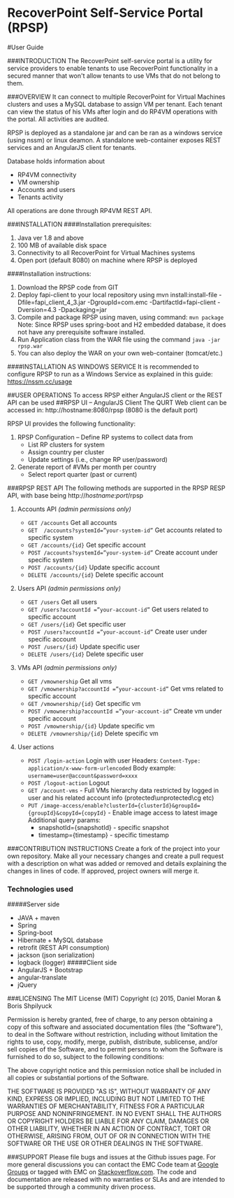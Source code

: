 
RecoverPoint Self-Service Portal (RPSP)
=======================================
#User Guide

###INTRODUCTION
The RecoverPoint self-service portal is a utility for service providers to enable tenants to use 
RecoverPoint functionality in a secured manner that won't allow tenants to use VMs that do not belong to them.

###OVERVIEW
It can connect to multiple RecoverPoint for Virtual Machines clusters and uses a MySQL database 
to assign VM per tenant. Each tenant can view the status of his VMs after login and do RP4VM operations
with the portal. All activities are audited. 

RPSP is deployed as a standalone jar and can be ran as a windows service (using nssm) or linux deamon. 
A standalone web-container exposes REST services and an AngularJS client for tenants.

Database holds information about
 * RP4VM connectivity 
 * VM ownership 
 * Accounts and users
 * Tenants activity

All operations are done through RP4VM REST API.

###INSTALLATION
####Installation prerequisites:
 1. Java ver 1.8 and above
 2. 100 MB of available disk space
 3. Connectivity to all RecoverPoint for Virtual Machines systems
 4. Open port (default 8080) on machine where RPSP is deployed
 
####Installation instructions:
 1. Download the RPSP code from GIT
 2. Deploy fapi-client to your local repository using
    mvn install:install-file -Dfile=fapi_client_4_3.jar -DgroupId=com.emc -DartifactId=fapi-client -Dversion=4.3 -Dpackaging=jar
 2. Compile and package RPSP using maven, using command:  `mvn package` 
    Note: Since RPSP uses spring-boot and H2 embedded database, it does not have any prerequisite software installed.
 3. Run Application class from the WAR file using the command `java -jar rpsp.war`
 4. You can also deploy the WAR on your own web-container (tomcat/etc.)

####INSTALLATION AS WINDOWS SERVICE
It is recommended to configure RPSP to run as a Windows Service as explained in this guide: https://nssm.cc/usage

##USER OPERATIONS
To access RPSP either AngularJS client or the REST API can be used
##RPSP UI – AngularJS Client
The QURT Web client can be accessed in: http://hostname:8080/rpsp (8080 is the default port) 

RPSP UI provides the following functionality:
 1. RPSP Configuration – Define RP systems to collect data from
	 - List RP clusters for system
	 - Assign country per cluster
	 - Update settings (i.e., change RP user/password)
 2. Generate report of #VMs per month per country
     - Select report quarter (past or current)
 
###RPSP REST API
The following methods are supported in the RPSP RESP API, with base being http://*hostname*:*port*/rpsp

1. Accounts API *(admin permissions only)*
	 - `GET /accounts`  Get all accounts
	 - `GET  /accounts?systemId=”your-system-id”` Get accounts related to specific system 
	 - `GET /accounts/{id}` Get specific account 
	 - `POST /accounts?systemId=”your-system-id”` Create account under specific system 
	 - `POST /accounts/{id}` Update specific account 
	 - `DELETE /accounts/{id}` Delete specific account 
	
2.  Users API *(admin permissions only)*
     - `GET /users` Get all users 
     - `GET /users?accountId =”your-account-id”` Get users related to specific account 
     - `GET /users/{id}` Get specific user 
     - `POST /users?accountId =”your-account-id”` Create user under specific account 
     - `POST /users/{id}` Update specific user 
     - `DELETE /users/{id}` Delete specific user 

3. VMs API *(admin permissions only)*
     - `GET /vmownership` Get all vms 
     - `GET /vmownership?accountId =”your-account-id”` Get vms related to specific account 
     - `GET /vmownership/{id}` Get specific vm 
     - `POST /vmownership?accountId =”your-account-id”` Create vm under specific account 
     - `POST /vmownership/{id}`  Update specific vm 
     - `DELETE /vmownership/{id}` Delete specific vm 

4. User actions
    - `POST /login-action` Login with user
        Headers: `Content-Type: application/x-www-form-urlencoded`
        Body example: `username=user@account&password=xxxx`
    - `POST /logout-action` Logout
    - `GET /account-vms` - Full VMs hierarchy data restricted by logged in user and his related account info  (protected\unprotected\cg etc)
    - `PUT /image-access/enable?clusterId={clusterId}&groupId={groupId}&copyId={copyId}` - Enable image access to latest image
      Additional query params:
      * snapshotId={snapshotId} - specific snapshot
      * timestamp={timestamp} - specific timestamp

###CONTRIBUTION INSTRUCTIONS
Create a fork of the project into your own repository. 
Make all your necessary changes and create a pull request with a description on what was added or removed and details explaining the changes in lines of code. If approved, project owners will merge it.

### Technologies used
#####Server side
* JAVA + maven
* Spring
* Spring-boot
* Hibernate + MySQL database
* retrofit (REST API consumption)
* jackson (json serialization)
* logback (logger)
#####Client side
* AngularJS + Bootstrap
* angular-translate
* jQuery

###LICENSING
The MIT License (MIT)
Copyright (c) 2015, Daniel Moran & Boris Shpilyuck

Permission is hereby granted, free of charge, to any person obtaining a copy of this software and associated documentation files (the "Software"), to deal in the Software without restriction, including without limitation the rights to use, copy, modify, merge, publish, distribute, sublicense, and/or sell copies of the Software, and to permit persons to whom the Software is furnished to do so, subject to the following conditions:

The above copyright notice and this permission notice shall be included in all copies or substantial portions of the Software.

THE SOFTWARE IS PROVIDED "AS IS", WITHOUT WARRANTY OF ANY KIND, EXPRESS OR IMPLIED, INCLUDING BUT NOT LIMITED TO THE WARRANTIES OF MERCHANTABILITY, FITNESS FOR A PARTICULAR PURPOSE AND NONINFRINGEMENT. IN NO EVENT SHALL THE AUTHORS OR COPYRIGHT HOLDERS BE LIABLE FOR ANY CLAIM, DAMAGES OR OTHER LIABILITY, WHETHER IN AN ACTION OF CONTRACT, TORT OR OTHERWISE, ARISING FROM, OUT OF OR IN CONNECTION WITH THE SOFTWARE OR THE USE OR OTHER DEALINGS IN THE SOFTWARE.

###SUPPORT
Please file bugs and issues at the Github issues page. For more general discussions you can contact the EMC Code team at [Google Groups](https://groups.google.com/forum/#!forum/emccode-users) or tagged with EMC on [Stackoverflow.com](https://stackoverflow.com/). The code and documentation are released with no warranties or SLAs and are intended to be supported through a community driven process.

